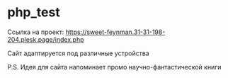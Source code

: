 # php_test
Ссылка на проект: https://sweet-feynman.31-31-198-204.plesk.page/index.php

Сайт адаптируется под различные устройства

P.S. Идея для сайта напоминает промо научно-фантастической книги
 
